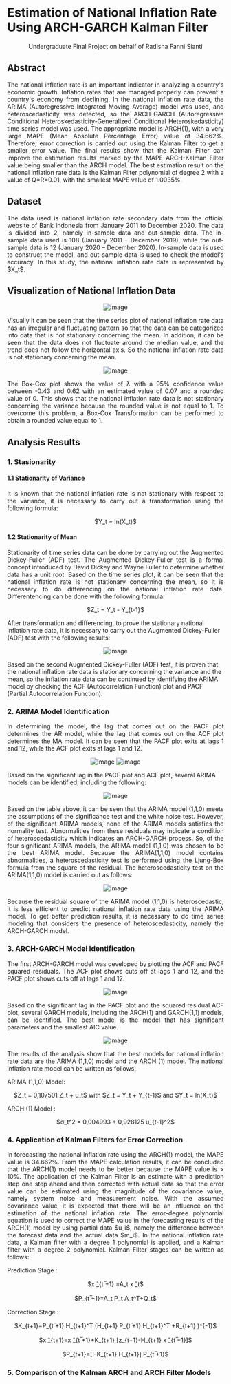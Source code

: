 # Estimation of National Inflation Rate Using ARCH-GARCH Kalman Filter

<p align="center">
Undergraduate Final Project on behalf of Radisha Fanni Sianti
</p>

## Abstract
<p align="justify">
The national inflation rate is an important indicator in analyzing a country's economic growth. Inflation rates that are managed properly can prevent a country's economy from declining. In the national inflation rate data, the ARIMA (Autoregressive Integrated Moving Average) model was used, and heteroscedasticity was detected, so the ARCH-GARCH (Autoregressive Conditional Heteroskedasticity-Generalized Conditional Heteroskedasticity) time series model was used. The appropriate model is ARCH(1), with a very large MAPE (Mean Absolute Percentage Error) value of 34.662%. Therefore, error correction is carried out using the Kalman Filter to get a smaller error value. The final results show that the Kalman Filter can improve the estimation results marked by the MAPE ARCH-Kalman Filter value being smaller than the ARCH model. The best estimation result on the national inflation rate data is the Kalman Filter polynomial of degree 2 with a value of Q=R=0.01, with the smallest MAPE value of 1.0035%.
</p>

## Dataset
<p align="justify">
The data used is national inflation rate secondary data from the official website of Bank Indonesia from January 2011 to December 2020. The data is divided into 2, namely in-sample data and out-sample data. The in-sample data used is 108 (January 2011 – December 2019), while the out-sample data is 12 (January 2020 – December 2020). In-sample data is used to construct the model, and out-sample data is used to check the model's accuracy. In this study, the national inflation rate data is represented by $X_t$.
</p>

## Visualization of National Inflation Data
<div align="center">
  
  ![image](https://github.com/dishaadis/Estimation-of-National-Inflation-Rate-Using-ARCH-GARCH-Kalman-Filter/assets/82490582/f0189a17-8354-4558-8928-a83586245284)

</div>
<p align="justify">
Visually it can be seen that the time series plot of national inflation rate data has an irregular and fluctuating pattern so that the data can be categorized into data that is not stationary concerning the mean. In addition, it can be seen that the data does not fluctuate around the median value, and the trend does not follow the horizontal axis. So the national inflation rate data is not stationary concerning the mean.
</p>
<div align="center">
  
  ![image](https://github.com/dishaadis/Estimation-of-National-Inflation-Rate-Using-ARCH-GARCH-Kalman-Filter/assets/82490582/f258cf31-3954-4bd2-9728-ea5aebd3073a)

</div>
<p align="justify">
The Box-Cox plot shows the value of λ with a 95% confidence value between -0.43 and 0.62 with an estimated value of 0.07 and a rounded value of 0. This shows that the national inflation rate data is not stationary concerning the variance because the rounded value is not equal to 1. To overcome this problem, a Box-Cox Transformation can be performed to obtain a rounded value equal to 1.
</p>

## Analysis Results
### 1. Stasionarity
#### 1.1 Stationarity of Variance
<p align="justify">
It is known that the national inflation rate is not stationary with respect to the variance, it is necessary to carry out a transformation using the following formula:
<p align="center">
  $Y_t = ln(X_t)$ 
</p>
</p>

#### 1.2 Stationarity of Mean
<p align="justify">
Stationarity of time series data can be done by carrying out the Augmented Dickey-Fuller (ADF) test. The Augmented Dickey-Fuller test is a formal concept introduced by David Dickey and Wayne Fuller to determine whether data has a unit root. Based on the time series plot, it can be seen that the national inflation rate is not stationary concerning the mean, so it is necessary to do differencing on the national inflation rate data. Differentencing can be done with the following formula:
<p align="center">
  $Z_t = Y_t - Y_{t-1}$ 
</p>
After transformation and differencing, to prove the stationary national inflation rate data, it is necessary to carry out the Augmented Dickey-Fuller (ADF) test with the following results:

<div align="center">
  
![image](https://github.com/dishaadis/Estimation-of-National-Inflation-Rate-Using-ARCH-GARCH-Kalman-Filter/assets/82490582/19e554a6-d57c-435d-ad67-8af4a853e622)

</div>

Based on the second Augmented Dickey-Fuller (ADF) test, it is proven that the national inflation rate data is stationary concerning the variance and the mean, so the inflation rate data can be continued by identifying the ARIMA model by checking the ACF (Autocorrelation Function) plot and PACF (Partial Autocorrelation Function).
</p>

### 2. ARIMA Model Identification
<p align="justify">
In determining the model, the lag that comes out on the PACF plot determines the AR model, while the lag that comes out on the ACF plot determines the MA model. It can be seen that the PACF plot exits at lags 1 and 12, while the ACF plot exits at lags 1 and 12.
<div align="center">
  
![image](https://github.com/dishaadis/Estimation-of-National-Inflation-Rate-Using-ARCH-GARCH-Kalman-Filter/assets/82490582/6213e3c8-186f-41ee-9fac-071d8bcef305) ![image](https://github.com/dishaadis/Estimation-of-National-Inflation-Rate-Using-ARCH-GARCH-Kalman-Filter/assets/82490582/4fb71d76-f36a-436a-9d2a-09ee624279e1)

</div>  
Based on the significant lag in the PACF plot and ACF plot, several ARIMA models can be identified, including the following:
<div align="center">
  
![image](https://github.com/dishaadis/Estimation-of-National-Inflation-Rate-Using-ARCH-GARCH-Kalman-Filter/assets/82490582/52febe3c-387d-484d-939b-d779a2e5ab34)

</div>
<p align="justify">
Based on the table above, it can be seen that the ARIMA model (1,1,0) meets the assumptions of the significance test and the white noise test. However, of the significant ARIMA models, none of the ARIMA models satisfies the normality test. Abnormalities from these residuals may indicate a condition of heteroscedasticity which indicates an ARCH-GARCH process. So, of the four significant ARIMA models, the ARIMA model (1,1,0) was chosen to be the best ARIMA model. Because the ARIMA(1,1,0) model contains abnormalities, a heteroscedasticity test is performed using the Ljung-Box formula from the square of the residual. The heteroscedasticity test on the ARIMA(1,1,0) model is carried out as follows:
</p>
<div align="center">
  
![image](https://github.com/dishaadis/Estimation-of-National-Inflation-Rate-Using-ARCH-GARCH-Kalman-Filter/assets/82490582/a1076db2-be1d-43d7-ac67-0421d2f35850)

</div>
<p align="justify">
Because the residual square of the ARIMA model (1,1,0) is heteroscedastic, it is less efficient to predict national inflation rate data using the ARIMA model. To get better prediction results, it is necessary to do time series modeling that considers the presence of heteroscedasticity, namely the ARCH-GARCH model.
</p>

### 3. ARCH-GARCH Model Identification
<p align="justify">
The first ARCH-GARCH model was developed by plotting the ACF and PACF squared residuals. The ACF plot shows cuts off at lags 1 and 12, and the PACF plot shows cuts off at lags 1 and 12.
</p>
<div align="center">
  
![image](https://github.com/dishaadis/Estimation-of-National-Inflation-Rate-Using-ARCH-GARCH-Kalman-Filter/assets/82490582/ef26deb9-1f5c-4898-9c8a-3ad5ece909df)

</div>
<p align="justify">
Based on the significant lag in the PACF plot and the squared residual ACF plot, several GARCH models, including the ARCH(1) and GARCH(1,1) models, can be identified. The best model is the model that has significant parameters and the smallest AIC value.
</p>
<div align="center">
  
![image](https://github.com/dishaadis/Estimation-of-National-Inflation-Rate-Using-ARCH-GARCH-Kalman-Filter/assets/82490582/084675c0-82a4-41f8-b64a-b54828a7e603)

</div>
<p align="justify">
The results of the analysis show that the best models for national inflation rate data are the ARIMA (1,1,0) model and the ARCH (1) model. The national inflation rate model can be written as follows:

ARIMA (1,1,0) Model:
<p align="center">
  $Z_t = 0,107501 Z_t + u_t$  with $Z_t = Y_t + Y_{t-1}$ and $Y_t = ln(X_t)$
</p>
ARCH (1) Model :
<p align="center">
  $σ_t^2 = 0,004993 + 0,928125 u_{t-1}^2$ 
</p>
</p>

### 4. Application of Kalman Filters for Error Correction
<p align="justify">
In forecasting the national inflation rate using the ARCH(1) model, the MAPE value is 34.662%. From the MAPE calculation results, it can be concluded that the ARCH(1) model needs to be better because the MAPE value is > 10%. The application of the Kalman Filter is an estimate with a prediction step one step ahead and then corrected with actual data so that the error value can be estimated using the magnitude of the covariance value, namely system noise and measurement noise. With the assumed covariance value, it is expected that there will be an influence on the estimation of the national inflation rate. The error-degree polynomial equation is used to correct the MAPE value in the forecasting results of the ARCH(1) model by using partial data $u_i$, namely the difference between the forecast data and the actual data $m_i$. In the national inflation rate data, a Kalman filter with a degree 1 polynomial is applied, and a Kalman filter with a degree 2 polynomial. Kalman Filter stages can be written as follows:
</p>

Prediction Stage :
<p align="center">
$x ̂_{t ̅+1}   =A_t x ̂_t$
</p>

<p align="center">
$P_{t ̅+1}=A_t P_t A_t^T+Q_t$
</p>

Correction Stage :
<p align="center">
$K_{t+1}=P_{t ̅+1} H_{t+1}^T (H_{t+1}  P_{t ̅+1}  H_{t+1}^T +R_{t+1} )^{-1}$
</p>

<p align="center">
$x ̂_{t+1}=x ̂_{t ̅+1}+K_{t+1} [z_{t+1}-H_{t+1} x ̂_{t ̅+1}]$
</p>

<p align="center">
$P_{t+1}=[I-K_{t+1} H_{t+1}] P_{t ̅+1}$  
</p>
</p>

### 5. Comparison of the Kalman ARCH and ARCH Filter Models





<p align="justify">
</p>
<p align="justify">
</p>
<p align="justify">
</p>



